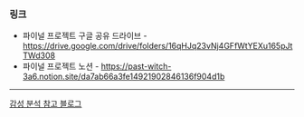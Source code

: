 ### 링크

- 파이널 프로젝트 구글 공유 드라이브 - https://drive.google.com/drive/folders/16qHJq23vNj4GFfWtYEXu165pJtTWd308
- 파이널 프로젝트 노션 - https://past-witch-3a6.notion.site/da7ab66a3fe14921902846136f904d1b

------

[감성 분석 참고 블로그](https://yngie-c.github.io/nlp/2020/07/31/sentiment_analysis/)
